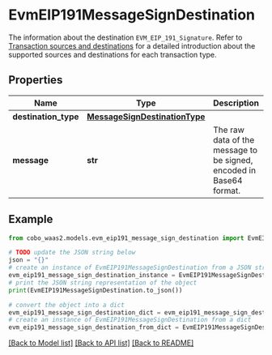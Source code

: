 # EvmEIP191MessageSignDestination

The information about the destination `EVM_EIP_191_Signature`. Refer to [Transaction sources and destinations](/v2/guides/transactions/sources-and-destinations) for a detailed introduction about the supported sources and destinations for each transaction type.

## Properties

Name | Type | Description | Notes
------------ | ------------- | ------------- | -------------
**destination_type** | [**MessageSignDestinationType**](MessageSignDestinationType.md) |  | 
**message** | **str** | The raw data of the message to be signed, encoded in Base64 format. | 

## Example

```python
from cobo_waas2.models.evm_eip191_message_sign_destination import EvmEIP191MessageSignDestination

# TODO update the JSON string below
json = "{}"
# create an instance of EvmEIP191MessageSignDestination from a JSON string
evm_eip191_message_sign_destination_instance = EvmEIP191MessageSignDestination.from_json(json)
# print the JSON string representation of the object
print(EvmEIP191MessageSignDestination.to_json())

# convert the object into a dict
evm_eip191_message_sign_destination_dict = evm_eip191_message_sign_destination_instance.to_dict()
# create an instance of EvmEIP191MessageSignDestination from a dict
evm_eip191_message_sign_destination_from_dict = EvmEIP191MessageSignDestination.from_dict(evm_eip191_message_sign_destination_dict)
```
[[Back to Model list]](../README.md#documentation-for-models) [[Back to API list]](../README.md#documentation-for-api-endpoints) [[Back to README]](../README.md)


